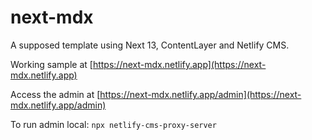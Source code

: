 # next-mdx

A supposed template using Next 13, ContentLayer and Netlify CMS.

Working sample at [https://next-mdx.netlify.app](https://next-mdx.netlify.app)

Access the admin at [https://next-mdx.netlify.app/admin](https://next-mdx.netlify.app/admin)

To run admin local: `npx netlify-cms-proxy-server`
